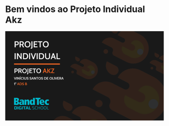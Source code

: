  # Bem vindos ao Projeto Individual Akz
![](https://github.com/akzv-oliveira/Akz/blob/master/capa.png)
